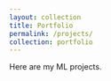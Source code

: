 ```yaml
---
layout: collection
title: Portfolio
permalink: /projects/
collection: portfolio
---
```


Here are my ML projects.